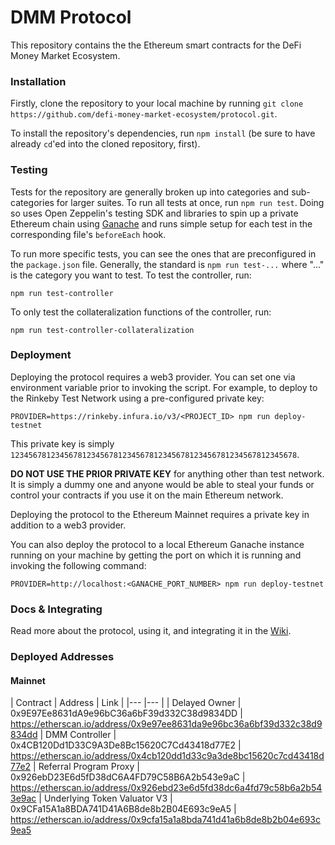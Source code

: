 # DMM Protocol

This repository contains the the Ethereum smart contracts for the DeFi Money Market Ecosystem.

### Installation

Firstly, clone the repository to your local machine by running 
`git clone https://github.com/defi-money-market-ecosystem/protocol.git`.

To install the repository's dependencies, run `npm install` (be sure to have already `cd`'ed into the cloned 
repository, first).

### Testing

Tests for the repository are generally broken up into categories and sub-categories for larger suites. To run all tests
at once, run `npm run test`. Doing so uses Open Zeppelin's testing SDK and libraries to spin up a private Ethereum 
chain using [Ganache](https://github.com/trufflesuite/ganache-cli) and runs simple setup for each test in the 
corresponding file's `beforeEach` hook.

To run more specific tests, you can see the ones that are preconfigured in the `package.json` file. Generally, the 
standard is `npm run test-...` where "..." is the category you want to test. To test the controller, run: 
```shell script
npm run test-controller
```
To only test the collateralization functions of the controller, run:
```shell script
npm run test-controller-collateralization
```

### Deployment

Deploying the protocol requires a web3 provider. You can set one via environment variable prior to invoking the script.
For example, to deploy to the Rinkeby Test Network using a pre-configured private key:

```shell script
PROVIDER=https://rinkeby.infura.io/v3/<PROJECT_ID> npm run deploy-testnet
```

This private key is simply `1234567812345678123456781234567812345678123456781234567812345678`.

**DO NOT USE THE PRIOR PRIVATE KEY** for anything other than test network. It is simply a dummy one and anyone would
be able to steal your funds or control your contracts if you use it on the main Ethereum network.

Deploying the protocol to the Ethereum Mainnet requires a private key in addition to a web3 provider. 

You can also deploy the protocol to a local Ethereum Ganache instance running on your machine by getting the port on
which it is running and invoking the following command:

```shell script
PROVIDER=http://localhost:<GANACHE_PORT_NUMBER> npm run deploy-testnet
```

### Docs & Integrating

Read more about the protocol, using it, and integrating it in the [Wiki](https://github.com/defi-money-market-ecosystem/protocol/wiki).

### Deployed Addresses

#### Mainnet

| Contract  	                | Address   	                                | Link   	                                                                |
|---	                        |---	                                        |
| Delayed Owner  	            | 0x9E97Ee8631dA9e96bC36a6bF39d332C38d9834DD    | https://etherscan.io/address/0x9e97ee8631da9e96bc36a6bf39d332c38d9834dd
| DMM Controller  	            | 0x4CB120Dd1D33C9A3De8Bc15620C7Cd43418d77E2    | https://etherscan.io/address/0x4cb120dd1d33c9a3de8bc15620c7cd43418d77e2
| Referral Program Proxy        | 0x926ebD23E6d5fD38dC6A4FD79C58B6A2b543e9aC    | https://etherscan.io/address/0x926ebd23e6d5fd38dc6a4fd79c58b6a2b543e9ac
| Underlying Token Valuator V3  | 0x9CFa15A1a8BDA741D41A6B8de8b2B04E693c9eA5    | https://etherscan.io/address/0x9cfa15a1a8bda741d41a6b8de8b2b04e693c9ea5
